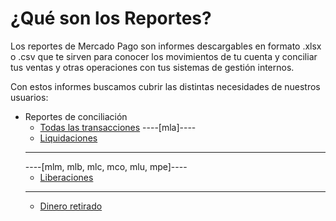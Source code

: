 # ¿Qué son los Reportes?

Los reportes de Mercado Pago son informes descargables en formato .xlsx o .csv que te sirven para conocer los movimientos de tu cuenta y conciliar tus ventas y otras operaciones con tus sistemas de gestión internos.

Con estos informes buscamos cubrir las distintas necesidades de nuestros usuarios:

* Reportes de conciliación
    + [Todas las transacciones](https://www.mercadopago[FAKER][URL][DOMAIN]/developers/es/guides/manage-account/reports/account-money/introduction/)
    ----[mla]----
    + [Liquidaciones](https://www.mercadopago[FAKER][URL][DOMAIN]/developers/es/guides/manage-account/reports/released-money/introduction/)
    ------------
    ----[mlm, mlb, mlc, mco, mlu, mpe]----
    + [Liberaciones](https://www.mercadopago[FAKER][URL][DOMAIN]/developers/es/guides/manage-account/reports/released-money/introduction/)
    ------------
    + [Dinero retirado](https://www.mercadopago[FAKER][URL][DOMAIN]/developers/es/guides/manage-account/reports/available-money/introduction/)